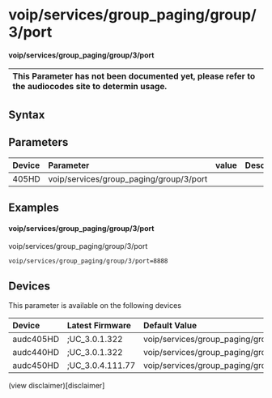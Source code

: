 ﻿---
description: voip/services/group_paging/group/3/port
search: false
---

# voip/services/group_paging/group/3/port

#### voip/services/group_paging/group/3/port


| This Parameter has not been documented yet, please refer to the audiocodes site to determin usage.  | 
| :--- |

## Syntax

## Parameters
|Device|Parameter|value|Description|
|:---|:---|:---|:---|
| 405HD | voip/services/group_paging/group/3/port |  |  |

## Examples
#### voip/services/group_paging/group/3/port

voip/services/group_paging/group/3/port

```
voip/services/group_paging/group/3/port=8888
```

## Devices
This parameter is available on the following devices

| Device | Latest Firmware | Default Value |
|:---|:---|:---|
| audc405HD | ;UC_3.0.1.322 | voip/services/group_paging/group/3/port=8888 
| audc440HD | ;UC_3.0.1.322 | voip/services/group_paging/group/3/port=8888 
| audc450HD | ;UC_3.0.4.111.77 | voip/services/group_paging/group/3/port=8888 

(view disclaimer)[disclaimer]
